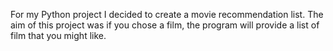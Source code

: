 For my Python project I decided to create a movie recommendation list. The aim of this project was if you chose a film, the program will provide a list of film that you might like.
